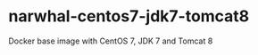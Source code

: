 narwhal-centos7-jdk7-tomcat8
============================

Docker base image with CentOS 7, JDK 7 and Tomcat 8
